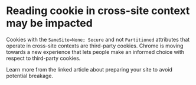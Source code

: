 # Reading cookie in cross-site context may be impacted

Cookies with the `SameSite=None; Secure` and not `Partitioned` attributes that operate in cross-site contexts are third-party cookies.
Chrome is moving towards a new experience that lets people make an informed choice with respect to third-party cookies.

Learn more from the linked article about preparing your site to avoid potential breakage.